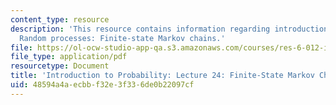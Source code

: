 ```yaml
---
content_type: resource
description: 'This resource contains information regarding introduction to probability:
  Random processes: Finite-state Markov chains.'
file: https://ol-ocw-studio-app-qa.s3.amazonaws.com/courses/res-6-012-introduction-to-probability-spring-2018/48594a4aecbbf32e3f336de0b22097cf_MITRES_6_012S18_L24.pdf
file_type: application/pdf
resourcetype: Document
title: 'Introduction to Probability: Lecture 24: Finite-State Markov Chains'
uid: 48594a4a-ecbb-f32e-3f33-6de0b22097cf
---
```


